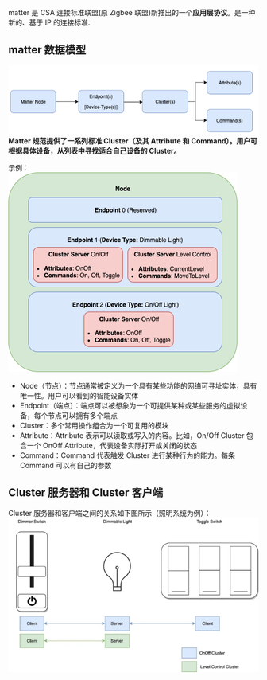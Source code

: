 matter 是 CSA 连接标准联盟(原 Zigbee 联盟)新推出的一个**应用层协议**。是一种新的、基于 IP 的连接标准.

## matter 数据模型

![Alt text](matter.assets/image.png)
**Matter 规范提供了一系列标准 Cluster（及其 Attribute 和 Command）。用户可根据具体设备，从列表中寻找适合自己设备的 Cluster。**

示例：
![Alt text](matter.assets/image-1.png)

- Node（节点）：节点通常被定义为一个具有某些功能的网络可寻址实体，具有唯一性。用户可以看到的智能设备实体
- Endpoint（端点）：端点可以被想象为一个可提供某种或某些服务的虚拟设备，每个节点可以拥有多个端点
- Cluster：多个常用操作组合为一个可复用的模块
- Attribute：Attribute 表示可以读取或写入的内容。比如，On/Off Cluster 包含一个 OnOff Attribute，代表设备实际打开或关闭的状态
- Command：Command 代表触发 Cluster 进行某种行为的能力。每条 Command 可以有自己的参数

## Cluster 服务器和 Cluster 客户端

Cluster 服务器和客户端之间的关系如下图所示（照明系统为例）：
![Alt text](matter.assets/image-2.png)
